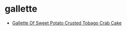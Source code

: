 # gallette

 * [Gallette Of Sweet Potato Crusted Tobago Crab Cake](index/g/gallette-of-sweet-potato-crusted-tobago-crab-cake-234501.json)
